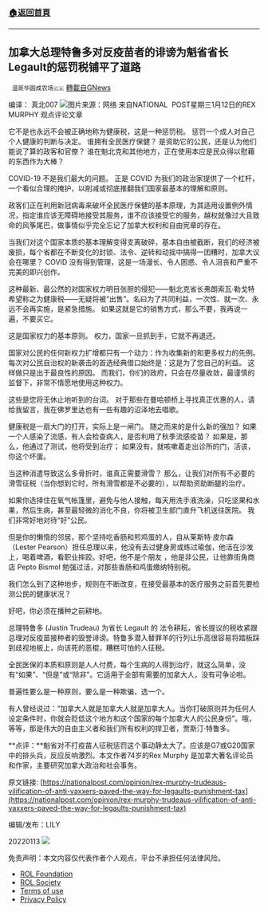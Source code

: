 ###  [:house:返回首頁](https://github.com/ourhimalayas/txt)
---


## 加拿大总理特鲁多对反疫苗者的诽谤为魁省省长Legault的惩罚税铺平了道路
` 温哥华圆成农场🇨🇦` [轉載自GNews](https://gnews.org/zh-hans/1855141/)

编译： 真北007
![](https://assets.gnews.org/wp-content/uploads/2022/01/6932042b-c51f-47ef-873e-0677e9b5f006-large16x9_GovernorKateBrownposeswithOregonNationalGuardmembersStateofOregonimage1.jpg)图片来源：网络
来自NATIONAL  POST星期三1月12日的REX MURPHY 观点评论文章

它不是也永远不会被正确地称为健康税，这是一种惩罚税。 惩罚一个成人对自己个人健康的判断与决定。 谁拥有全民医疗保健？ 是资助它的公民，还是认为他们能说了算的政客和官僚？ 谁在魁北克和其他地方，正在使用本应是民众得以慰藉的东西作为大棒？

COVID-19 不是我们最大的问题。 正是 COVID 为我们的政治家提供了一个杠杆，一个看似合理的掩护，以削减或彻底推翻我们国家最基本的理解和原则。

政客们正在利用新冠病毒来破坏全民医疗保健的基本原理，为其适用设置例外情况，指定谁应该无障碍地接受其服务，谁不应该接受它的服务，越权就像过大且致命的风筝尾巴，做事情似乎完全忘记了加拿大权利和自由宪章的存在。

当我们对这个国家本质的基本理解变得支离破碎，基本自由被截断，我们的经济被废损，每个省都在不断变化的封锁、法令、逆转和动摇中搞得一团糟时，加拿大议会在哪里？  COVID 没有得到管理，这是一场漫长、令人困惑、令人沮丧和严重不完美的即兴创作。

这种最新、最公然的对国家权力明目张胆的侵犯——魁北克省长弗朗索瓦·勒戈特希望称之为健康税——无疑将被“出售”。名曰为了共同利益，一次性、就一次、永远不会再实施，是紧急措施。 如果这就是它的销售方式，那么不要，我再说一遍，不要买它。

这是国家权力的基本原则。 权力，国家一旦抓到手，它就不再退还。

国家对公民的任何新权力扩增都只有一个动力：作为收集新的和更多权力的先例。 每次对公民自治权的新袭击的首选经典借口始终是：这是为了您自己的利益。 这样做只是出于最良性的原因。 而我们，你们的政府，只会在尽量收敛，最谨慎的监督下，非常不情愿地使用这种权力。

这些是您将无休止地听到的台词。 对于那些在曼哈顿桥上寻找真正优惠的人，请给我留言，我在佛罗里达也有一些有趣的沼泽地去唱歌。

健康税是一扇大门的打开，实际上是一闸门。 随之而来的是什么新的强加？ 如果一个人感染了流感，有人会检查病人，是否利用了秋季流感疫苗？ 如果是，那么，他通过了测试，他将受到治疗； 如果没有，就咳嗽着走出诊所的门，活该，你这个坏蛋。

当这种消遣导致这么多骨折时，谁真正需要滑雪？ 那么，让我们对所有不必要的滑雪征税（当你想到它时，所有滑雪都是不必要的），以帮助资助断腿的治疗。

如果你选择住在氧气帐篷里，避免与他人接触，每天用洗手液洗澡，只吃坚果和水果，然后生病，甚至最轻微的消化不良，你将被卫生部门直升飞机送往医院。 我们非常好地对待“好”公民。

但是你的懒惰的邻居，那个坚持吃香肠和煎鸡蛋的人，自从莱斯特·皮尔森（Lester Pearson）担任总理以来，他没有去过健身房或练过瑜伽，他活在沙发上，喝着啤酒，看职业摔跤。好吧，他不是个朋友 ，他是非公民，让他靠街角商店 Pepto Bismol 勉强过活，对那些香肠和鸡蛋缴纳特别税。

我们怎么到了这种地步，规则在不断改变，在接受最基本的医疗服务之前首先要检测公民的健康状况？

好吧，你必须在播种之前耕地。

总理特鲁多 (Justin Trudeau) 为省长 Legault 的 法令耕耘，省长提议的税收紧跟总理对反疫苗接种者的毁誉诽谤。特鲁多潜入替罪羊的行列让乐高很容易将踏板踩到歧视地板上，向该死的恶棍，糟糕可怕的人征税。

全民医保的本质和原则是人人付费，每个生病的人得到治疗，就这么简单，没有“如果”、“但是”或“除非”。它适用于全部有需要的加拿大人，没有可争论啦。

普遍性要么是一种原则，要么是一种欺骗，选一个。

有人曾经说过：“加拿大人就是加拿大人就是加拿大人。当你打破原则并为任何人设定条件时，你就会贬低这个地方和这个国家的每个加拿大人的公民身份”。哦，等等，那是伟大的自由主义者和我们所有权利的捍卫者，贾斯汀·特鲁多。

**点评：**魁省对不打疫苗人征税惩罚这个事动静太大了。应该是G7或G20国家中的排头兵，反应反响激烈。本文作者74岁的Rex Murphy 是加拿大著名评论员和作家，主要研究加拿大政治和社会事务。

原文链接: [https://nationalpost.com/opinion/rex-murphy-trudeaus-vilification-of-anti-vaxxers-paved-the-way-for-legaults-punishment-tax](https://nationalpost.com/opinion/rex-murphy-trudeaus-vilification-of-anti-vaxxers-paved-the-way-for-legaults-punishment-tax)

编辑/发布：LILY

20220113
![](https://assets.gnews.org/wp-content/uploads/2021/11/農場文宣-3.jpg)
 

免责声明：本文内容仅代表作者个人观点，平台不承担任何法律风险。

- [ROL Foundation](https://rolfoundation.org/)
- [ROL Society](https://rolsociety.org/)
- [Terms of use](https://gnews.org/terms-of-use-3/)
- [Privacy Policy](https://gnews.org/privacy-policy/)
